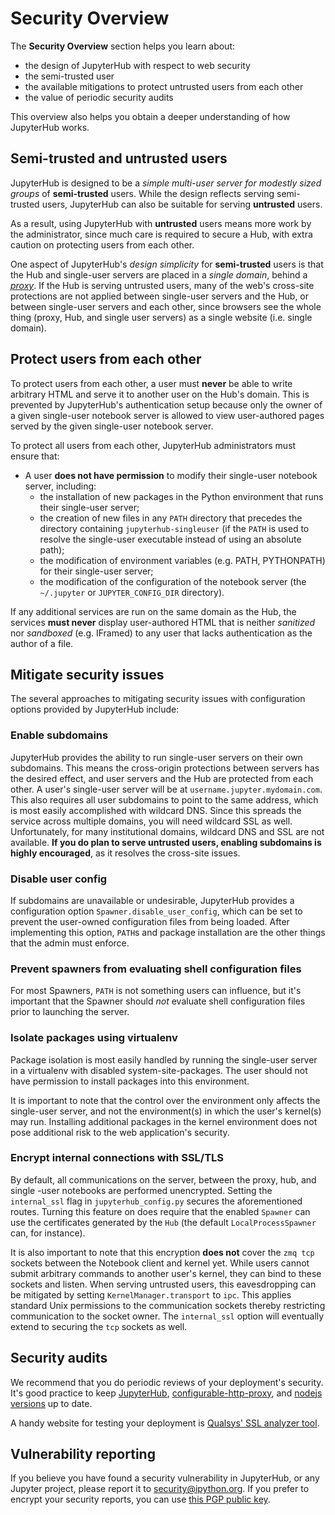 # Security Overview

The **Security Overview** section helps you learn about:

- the design of JupyterHub with respect to web security
- the semi-trusted user
- the available mitigations to protect untrusted users from each other
- the value of periodic security audits

This overview also helps you obtain a deeper understanding of how JupyterHub
works.

## Semi-trusted and untrusted users

JupyterHub is designed to be a _simple multi-user server for modestly sized
groups_ of **semi-trusted** users. While the design reflects serving
semi-trusted users, JupyterHub can also be suitable for serving **untrusted** users.

As a result, using JupyterHub with **untrusted** users means more work by the
administrator, since much care is required to secure a Hub, with extra caution on
protecting users from each other.

One aspect of JupyterHub's _design simplicity_ for **semi-trusted** users is that
the Hub and single-user servers are placed in a _single domain_, behind a
[_proxy_][configurable-http-proxy]. If the Hub is serving untrusted
users, many of the web's cross-site protections are not applied between
single-user servers and the Hub, or between single-user servers and each
other, since browsers see the whole thing (proxy, Hub, and single user
servers) as a single website (i.e. single domain).

## Protect users from each other

To protect users from each other, a user must **never** be able to write arbitrary
HTML and serve it to another user on the Hub's domain. This is prevented by JupyterHub's
authentication setup because only the owner of a given single-user notebook server is
allowed to view user-authored pages served by the given single-user notebook
server.

To protect all users from each other, JupyterHub administrators must
ensure that:

- A user **does not have permission** to modify their single-user notebook server,
  including:
  - the installation of new packages in the Python environment that runs
    their single-user server;
  - the creation of new files in any `PATH` directory that precedes the
    directory containing `jupyterhub-singleuser` (if the `PATH` is used
    to resolve the single-user executable instead of using an absolute path);
  - the modification of environment variables (e.g. PATH, PYTHONPATH) for
    their single-user server;
  - the modification of the configuration of the notebook server
    (the `~/.jupyter` or `JUPYTER_CONFIG_DIR` directory).

If any additional services are run on the same domain as the Hub, the services
**must never** display user-authored HTML that is neither _sanitized_ nor _sandboxed_
(e.g. IFramed) to any user that lacks authentication as the author of a file.

## Mitigate security issues

The several approaches to mitigating security issues with configuration
options provided by JupyterHub include:

### Enable subdomains

JupyterHub provides the ability to run single-user servers on their own
subdomains. This means the cross-origin protections between servers has the
desired effect, and user servers and the Hub are protected from each other. A
user's single-user server will be at `username.jupyter.mydomain.com`. This also
requires all user subdomains to point to the same address, which is most easily
accomplished with wildcard DNS. Since this spreads the service across multiple
domains, you will need wildcard SSL as well. Unfortunately, for many
institutional domains, wildcard DNS and SSL are not available. **If you do plan
to serve untrusted users, enabling subdomains is highly encouraged**, as it
resolves the cross-site issues.

### Disable user config

If subdomains are unavailable or undesirable, JupyterHub provides a
configuration option `Spawner.disable_user_config`, which can be set to prevent
the user-owned configuration files from being loaded. After implementing this
option, `PATH`s and package installation are the other things that the
admin must enforce.

### Prevent spawners from evaluating shell configuration files

For most Spawners, `PATH` is not something users can influence, but it's important that
the Spawner should _not_ evaluate shell configuration files prior to launching the server.

### Isolate packages using virtualenv

Package isolation is most easily handled by running the single-user server in
a virtualenv with disabled system-site-packages. The user should not have
permission to install packages into this environment.

It is important to note that the control over the environment only affects the
single-user server, and not the environment(s) in which the user's kernel(s)
may run. Installing additional packages in the kernel environment does not
pose additional risk to the web application's security.

### Encrypt internal connections with SSL/TLS

By default, all communications on the server, between the proxy, hub, and single
-user notebooks are performed unencrypted. Setting the `internal_ssl` flag in
`jupyterhub_config.py` secures the aforementioned routes. Turning this
feature on does require that the enabled `Spawner` can use the certificates
generated by the `Hub` (the default `LocalProcessSpawner` can, for instance).

It is also important to note that this encryption **does not** cover the
`zmq tcp` sockets between the Notebook client and kernel yet. While users cannot
submit arbitrary commands to another user's kernel, they can bind to these
sockets and listen. When serving untrusted users, this eavesdropping can be
mitigated by setting `KernelManager.transport` to `ipc`. This applies standard
Unix permissions to the communication sockets thereby restricting
communication to the socket owner. The `internal_ssl` option will eventually
extend to securing the `tcp` sockets as well.

## Security audits

We recommend that you do periodic reviews of your deployment's security. It's
good practice to keep [JupyterHub](https://readthedocs.org/projects/jupyterhub/), [configurable-http-proxy][], and [nodejs
versions](https://github.com/nodejs/Release) up to date.

A handy website for testing your deployment is
[Qualsys' SSL analyzer tool](https://www.ssllabs.com/ssltest/analyze.html).

[configurable-http-proxy]: https://github.com/jupyterhub/configurable-http-proxy

## Vulnerability reporting

If you believe you have found a security vulnerability in JupyterHub, or any
Jupyter project, please report it to
[security@ipython.org](mailto:security@ipython.org). If you prefer to encrypt
your security reports, you can use [this PGP public
key](https://jupyter-notebook.readthedocs.io/en/stable/_downloads/ipython_security.asc).
